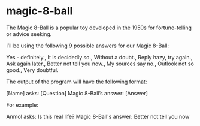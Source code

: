 # magic-8-ball
The Magic 8-Ball is a popular toy developed in the 1950s for fortune-telling or advice seeking.

I’ll be using the following 9 possible answers for our Magic 8-Ball:

Yes - definitely.,
It is decidedly so.,
Without a doubt.,
Reply hazy, try again.,
Ask again later.,
Better not tell you now.,
My sources say no.,
Outlook not so good.,
Very doubtful.

The output of the program will have the following format:

[Name] asks: [Question]
Magic 8-Ball’s answer: [Answer]

For example:

Anmol asks: Is this real life?
Magic 8-Ball's answer: Better not tell you now
